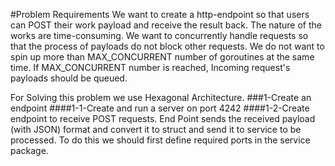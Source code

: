 #Problem Requirements
We want to create a http-endpoint so that users can POST their work payload 
and receive the result back.
The nature of the works are time-consuming. We want to concurrently handle 
requests so that the process of payloads do not block other requests.
We do not want to spin up more than MAX_CONCURRENT number of goroutines at 
the same time. If MAX_CONCURRENT number is reached, Incoming request's 
payloads should be queued.


For Solving this problem we use Hexagonal Architecture.
###1-Create an endpoint
####1-1-Create and run a server on port 4242
####1-2-Create endpoint to receive POST requests.
End Point sends the received payload (with JSON) format and convert it to 
struct and send it to service to be processed. To do this we should first 
define required ports in the service package.


